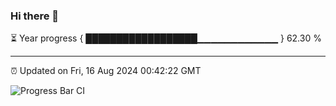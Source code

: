 ### Hi there 👋

⏳ Year progress { ██████████████████▁▁▁▁▁▁▁▁▁▁▁▁ } 62.30 %

---

⏰ Updated on Fri, 16 Aug 2024 00:42:22 GMT

![Progress Bar CI](https://github.com/Shyam-Makwana/GitHub-Actions-Demo/workflows/Progress%20Bar%20CI/badge.svg)
